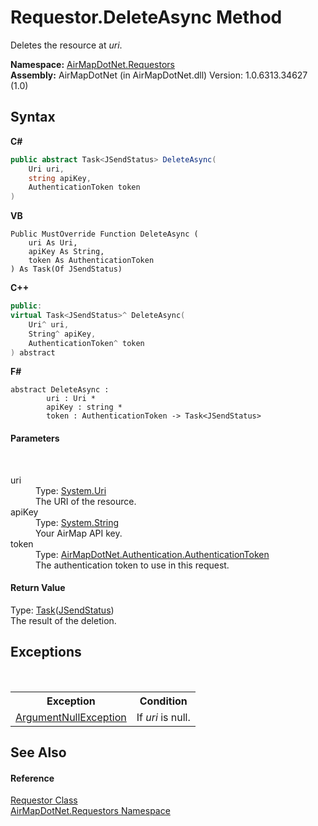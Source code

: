# Requestor.DeleteAsync Method 
 

Deletes the resource at *uri*.

**Namespace:**&nbsp;<a href="N_AirMapDotNet_Requestors">AirMapDotNet.Requestors</a><br />**Assembly:**&nbsp;AirMapDotNet (in AirMapDotNet.dll) Version: 1.0.6313.34627 (1.0)

## Syntax

**C#**<br />
``` C#
public abstract Task<JSendStatus> DeleteAsync(
	Uri uri,
	string apiKey,
	AuthenticationToken token
)
```

**VB**<br />
``` VB
Public MustOverride Function DeleteAsync ( 
	uri As Uri,
	apiKey As String,
	token As AuthenticationToken
) As Task(Of JSendStatus)
```

**C++**<br />
``` C++
public:
virtual Task<JSendStatus>^ DeleteAsync(
	Uri^ uri, 
	String^ apiKey, 
	AuthenticationToken^ token
) abstract
```

**F#**<br />
``` F#
abstract DeleteAsync : 
        uri : Uri * 
        apiKey : string * 
        token : AuthenticationToken -> Task<JSendStatus> 

```


#### Parameters
&nbsp;<dl><dt>uri</dt><dd>Type: <a href="http://msdn2.microsoft.com/en-us/library/txt7706a" target="_blank">System.Uri</a><br />The URI of the resource.</dd><dt>apiKey</dt><dd>Type: <a href="http://msdn2.microsoft.com/en-us/library/s1wwdcbf" target="_blank">System.String</a><br />Your AirMap API key.</dd><dt>token</dt><dd>Type: <a href="T_AirMapDotNet_Authentication_AuthenticationToken">AirMapDotNet.Authentication.AuthenticationToken</a><br />The authentication token to use in this request.</dd></dl>

#### Return Value
Type: <a href="http://msdn2.microsoft.com/en-us/library/dd321424" target="_blank">Task</a>(<a href="T_AirMapDotNet_JSendStatus">JSendStatus</a>)<br />The result of the deletion.

## Exceptions
&nbsp;<table><tr><th>Exception</th><th>Condition</th></tr><tr><td><a href="http://msdn2.microsoft.com/en-us/library/27426hcy" target="_blank">ArgumentNullException</a></td><td>If *uri* is null.</td></tr></table>

## See Also


#### Reference
<a href="T_AirMapDotNet_Requestors_Requestor">Requestor Class</a><br /><a href="N_AirMapDotNet_Requestors">AirMapDotNet.Requestors Namespace</a><br />